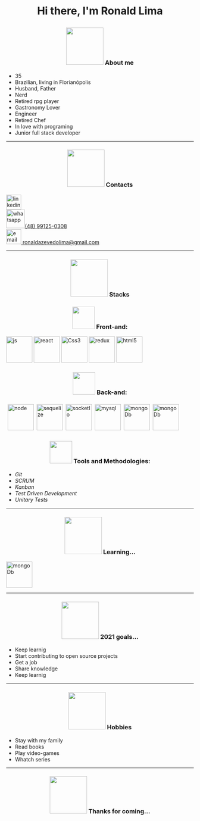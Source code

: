 # <p align="center" >Hi there, I'm Ronald Lima</p>

### <p align="center" > <img src="https://capricho.abril.com.br/wp-content/uploads/2016/07/picgifs-the-hobbit-an-unexpected-journey-811999.gif" width="100px" /> About me </p>

<ul>
<li>35</li>
<li>Brazilian, living in Florianópolis</li>
<li>Husband, Father</li>
<li>Nerd</li>
<li>Retired rpg player</li>
<li>Gastronomy Lover</li>
<li>Engineer</li>
<li>Retired Chef</li>
<li>In love with programing</li>
<li>Junior full stack developer</li>
</ul>

---

### <p align="center" > <img src="https://64.media.tumblr.com/627e4d42ad13ca941d81a353c872cd26/tumblr_pk5uhs3t011s3ca4no4_r1_500.gifv" width="100px" /> Contacts </p>

<div style="display:felx">
<a href="https://www.linkedin.com/in/ronald-limaa" target="_blank"><img width="40px" alt="linkedin" src="https://www.flaticon.com/svg/vstatic/svg/174/174857.svg?token=exp=1614024674~hmac=080085b416e9a57fdf882c05a4ea7ce3" /></a>
</div>

<div>
<a href="https://www.linkedin.com/in/ronald-limaa" target="_blank"><img width="50px" alt="whatsapp" src="https://www.ccbeusorocaba.com.br/wp-content/uploads/2020/02/4705398-whatsapp-logo-download-whatsapp-png-download-670503-free-whatsapp-logo-png-900_520_preview.jpg" />(48) 99125-0308</a>
</div>

<div>
<a href="https://www.linkedin.com/in/ronald-limaa" target="_blank"><img width="40px" alt="email" src="https://i.pinimg.com/564x/bb/18/bd/bb18bdbbef437b2d50518db5a8292c94.jpg" />  ronaldazevedolima@gmail.com</a>
</div>

---

### <p align="center" > <img src="https://64.media.tumblr.com/e96a113e396766ed60de4e0258f39c73/tumblr_inline_ohid4m7Ko41rp269s_500.gifv" width="100px" /> Stacks </p>

### <p align="center" > <img src="https://i.imgur.com/ECe01GQ.gif" width="60px" /> Front-and: </p>

<span style="display:inline-block">
<span>
<img width="70px" alt="js" src="https://upload.wikimedia.org/wikipedia/commons/thumb/9/99/Unofficial_JavaScript_logo_2.svg/1200px-Unofficial_JavaScript_logo_2.svg.png" />
</span>

<span>
<img width="70px" alt="react" src="https://upload.wikimedia.org/wikipedia/commons/thumb/a/a7/React-icon.svg/1280px-React-icon.svg.png" />
</span>

<span>
<img width="70px" alt="Css3" src="https://miro.medium.com/max/280/1*xfJlmNB_-rAJAJzBNKanlQ.jpeg" />
</span>

<span>
<img width="70px" alt="redux" src="https://img2.gratispng.com/20181122/fzo/kisspng-redux-react-javascript-library-application-softwar-egghead-intro-to-redux-5bf74afc404894.3460027115429332442633.jpg" />
</span>

<span>
<img width="70px" alt="html5" src="https://upload.wikimedia.org/wikipedia/commons/6/61/HTML5_logo_and_wordmark.svg" />
</span>
</span>

### <p align="center" > <img src="https://i.imgur.com/zeVEmWE.gif" width="60px" /> Back-and: </p>

<span style="display:flex">
<span>
<img style="vertical-align:top;margin:6px 4px;" width="70px" alt="node" src="https://brandeps.com/logo-download/N/Node-JS-logo-vector-01.svg" />
</span>

<span>
<img style="vertical-align:top;margin:6px 4px;" width="70px" alt="sequelize" src="https://google.github.io/sqlcommenter/images/sequelize-logo.png" />
</span>

<span>
<img style="vertical-align:top;margin:6px 4px;" width="70px" alt="socketIo" src="https://blog.daydevelops.com/storage/cover/2019/11/24/P7ruVkm1evJ0iTabU3zOW7RZcmlPwZZwzH0626JO.png" />
</span>

<span>
<img style="vertical-align:top;margin:6px 4px;" width="70px" alt="mysql" src="https://www.elearningworld.org/wp-content/uploads/2019/04/MySQL.svg.png" />
</span>

<span>
<img style="vertical-align:top;margin:6px 4px;" width="70px" alt="mongoDb" src="https://media.glassdoor.com/sql/433703/mongodb-squarelogo-1564695792753.png" />
</span>

<span>
<img style="vertical-align:top;margin:6px 4px;" width="70px" alt="mongoDb" src="https://seekicon.com/free-icon-download/heroku-icon_4.svg" />
</span>
</span>

### <p align="center" > <img src="https://pa1.narvii.com/6691/78b90589b632b3a9f835a09b4fea41e041c97d5f_hq.gif" width="60px" /> Tools and Methodologies: </p>
<ul>
<li><em>Git</em></li>
<li><em>SCRUM</em></li>
<li><em>Kanban</em></li>
<li><em>Test Driven Development</em></li>
<li><em>Unitary Tests</em></li>
</ul>

---

### <p align="center" > <img src="https://capricho.abril.com.br/wp-content/uploads/2016/07/tumblr_inline_mmokjpatww1qz4rgp.gif" width="100px" /> Learning... </p>

<span>
<img width="70px" alt="mongoDb" src="https://upload.wikimedia.org/wikipedia/commons/thumb/c/c3/Python-logo-notext.svg/110px-Python-logo-notext.svg.png" />
</span>

---

### <p align="center" > <img src="https://pa1.narvii.com/6691/ff377b75c048b9d4b97f5f6a8b05618cdd18d845_hq.gif" width="100px" /> 2021 goals... </p>

<ul>
<li>Keep learnig</li>
<li>Start contributing to open source projects</li>
<li>Get a job</li>
<li>Share knowledge</li>
<li>Keep learnig</li>
</ul>

---

### <p align="center" > <img src="https://capricho.abril.com.br/wp-content/uploads/2016/07/hd71eqe.gif" width="100px" /> Hobbies </p>

<ul>
<li>Stay with my family</li>
<li>Read books</li>
<li>Play video-games</li>
<li>Whatch series</li>
</ul>

---

### <p align="center" > <img src="https://24.media.tumblr.com/tumblr_m7iqw4hhCl1qgzdhjo3_500.gif" width="100px" /> Thanks for coming... </p>

<!-- lista com gifs
 <ul>
<li>35<img alt="" src="https://i.pinimg.com/originals/29/9b/11/299b11825c1f2b1f07866e8e7a31fb3a.gif" width="35px" /></li>
<li>Brazilian, living in Florianópolis <img alt="" src="https://i.pinimg.com/originals/47/65/9a/47659a7a5e6b749f7bcbf2ebfb62b8a1.gif" width="35px" /></li>
<li>Husband, Father <img alt="" src="http://31.media.tumblr.com/f20c93824f095d3069f384fd195afc0b/tumblr_n1ntfwjM961rq48dxo2_r3_250.gif" width="35px" /></li>
<li>Nerd <img alt="" src="https://media4.giphy.com/media/bzFtsbvHDuGJi/giphy.gif?cid=ecf05e47ruyvuijimyjuofehiime436b5cttn5vfjsghkgvl&rid=giphy.gif" width="35px" /></li>
<li>Retired rpg player <img alt="" src="http://31.media.tumblr.com/73ecde8aecd3c9867f5b7d016321bd0f/tumblr_n03gy42Zgy1t1y086o1_400.gif" width="35px" /></li>
<li>Gastronomy Lover<img alt="aragorn comendo" src="http://33.media.tumblr.com/e7a2b980f7f9ccf354f5fc94a462df96/tumblr_ng6jdcnHf51tkl30lo1_500.gif" width="35px" /></li>
<li>Engineer <img alt="" src="https://thumbs.gfycat.com/ThriftyPoliteFowl-size_restricted.gif" width="35px" /></li>
<li>Retired Chef<img alt="potatoes" src="https://i.pinimg.com/originals/00/44/04/0044040a52454e2bde56b19f83f74220.gif" width="35px" /></li>
<li>In love with programing <img alt="" src="https://hackernoon.com/drafts/7ruj3lix.png" width="35px" /></li>
<li>Junior full stack developer <img alt="" src="https://media4.giphy.com/media/WNwErIxqX18xmm92UX/source.gif" width="35px" /></li>
</ul> -->